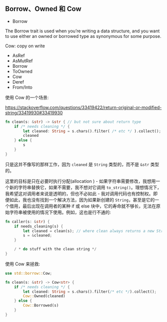 ## Borrow、Owned 和 Cow

- Borrow

The Borrow trait is used when you’re writing a data structure, and you want to use either an owned or borrowed type as synonymous for some purpose.



Cow: copy on write


- AsRef
- AsMutRef
- Borrow
- ToOwned
- Cow
- Deref
- From/Into


使用 Cow 的一个场景:

https://stackoverflow.com/questions/33419422/return-original-or-modified-string/33419930#33419930

```rust
fn clean(s: &str) -> &str { // but not sure about return type
    if /* needs cleaning */ {
        let cleaned: String = s.chars().filter( /* etc */ ).collect();
        cleaned
    } else {
        s
    }
}
```

只是这并不像写的那样工作，因为 `cleaned` 是 `String` 类型的，而不是 `&str` 类型的。

这里的目标是只在必要时执行分配(allocation ) - 如果字符串需要修改，我想用一个新的字符串替换它，如果不需要，我不想对它调用 `to_string()`。理想情况下，我希望这对调用者来说是透明的，但也不必如此 - 我对调用代码也有控制权。即便如此，我也没有找到一个解决方法，因为如果新创建的 `String`，甚至是它的一个借用，最后出现在调用者的某种 if 或 else 块中，它的寿命就不够长，无法在原始字符串被使用的情况下使用。例如，这也是行不通的:

```rust
fn caller(s: &str) {
    if needs_cleaning(s) {
        let cleaned = clean(s); // where clean always returns a new String
        s = &cleaned;
    }

    / * do stuff with the clean string */
}
```

使用 Cow 来拯救:

```rust
use std::borrow::Cow;

fn clean(s: &str) -> Cow<str> {
    if /* needs cleaning */ {
        let cleaned: String = s.chars().filter(/* etc */).collect();
        Cow::Owned(cleaned)
    } else {
        Cow::Borrowed(s)
    }
}
```